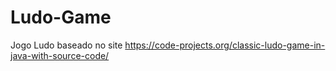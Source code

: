 # Ludo-Game
 Jogo Ludo baseado no site https://code-projects.org/classic-ludo-game-in-java-with-source-code/

